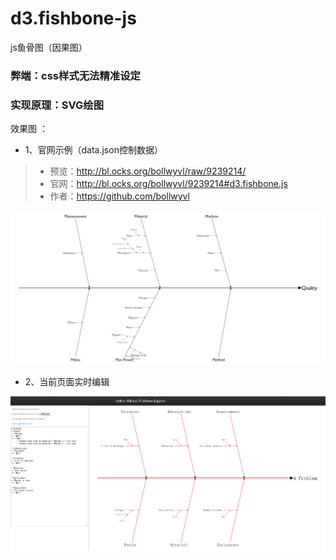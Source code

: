 # d3.fishbone-js
js鱼骨图（因果图）
### 弊端：css样式无法精准设定
### 实现原理：SVG绘图
效果图 ：
 - 1、官网示例（data.json控制数据）
> - 预览：http://bl.ocks.org/bollwyvl/raw/9239214/
> - 官网：http://bl.ocks.org/bollwyvl/9239214#d3.fishbone.js
> - 作者：https://github.com/bollwyvl 
 <img src="show/1.png" >
 
 
 - 2、当前页面实时编辑 
 <img src="show/2.png" >
 
 

